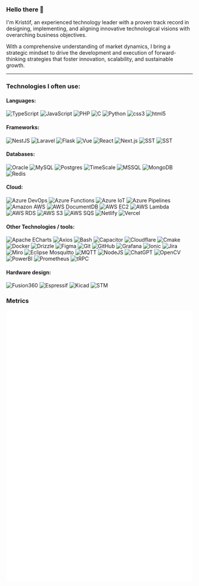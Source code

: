 ### Hello there 👋

I'm Kristóf, an experienced technology leader with a proven track record in designing, implementing, and aligning innovative technological visions with overarching business objectives. 

With a comprehensive understanding of market dynamics, I bring a strategic mindset to drive the development and execution of forward-thinking strategies that foster innovation, scalability, and sustainable growth. 

<!--
**hauserkristof/hauserkristof** is a ✨ _special_ ✨ repository because its `README.md` (this file) appears on your GitHub profile.

Here are some ideas to get you started:

- 🔭 I'm currently working on ...
- 🌱 I'm currently learning ...
- 👯 I'm looking to collaborate on ...
- 🤔 I'm looking for help with ...
- 💬 Ask me about ...
- 📫 How to reach me: ...
- 😄 Pronouns: ...
- ⚡ Fun fact: ...
-->

---

### Technologies I often use:

#### Languages:
![TypeScript](https://img.shields.io/badge/TypeScript-%233178C6.svg?style=for-the-badge&logo=typescript&logoColor=white) ![JavaScript](https://img.shields.io/badge/JavaScript-%23F7DF1E.svg?style=for-the-badge&logo=javascript&logoColor=black) ![PHP](https://img.shields.io/badge/PHP-%23777BB4.svg?style=for-the-badge&logo=php&logoColor=white) ![C](https://img.shields.io/badge/C-%23A8B9CC.svg?style=for-the-badge&logo=c&logoColor=black) ![Python](https://img.shields.io/badge/Python-%233776AB.svg?style=for-the-badge&logo=python&logoColor=white) ![css3](https://img.shields.io/badge/CSS3-%231572B6.svg?style=for-the-badge&logo=css3&logoColor=white) ![html5](https://img.shields.io/badge/HTML5-%23E34F26.svg?style=for-the-badge&logo=html5&logoColor=white)

#### Frameworks:

![NestJS](https://img.shields.io/badge/Nestjs-%23E0234E.svg?style=for-the-badge&logo=nestjs&logoColor=white) ![Laravel](https://img.shields.io/badge/Laravel-%23FF2D20.svg?style=for-the-badge&logo=laravel&logoColor=white) ![Flask](https://img.shields.io/badge/Flask-%23000000.svg?style=for-the-badge&logo=flask&logoColor=white) ![Vue](https://img.shields.io/badge/Vue-%234FC08D.svg?style=for-the-badge&logo=vuedotjs&logoColor=white) ![React](https://img.shields.io/badge/React-%2361DAFB.svg?style=for-the-badge&logo=react&logoColor=black) ![Next.js](https://img.shields.io/badge/Next.js-%23000000.svg?style=for-the-badge&logo=nextdotjs&logoColor=white) ![SST](https://img.shields.io/badge/SST-%23E27152.svg?style=for-the-badge&logo=sst&logoColor=white) ![SST](https://img.shields.io/badge/Astro-%23BC52EE.svg?style=for-the-badge&logo=astro&logoColor=white)

#### Databases:
![Oracle](https://img.shields.io/badge/oracle-%23F80000.svg?style=for-the-badge&logo=oracle&logoColor=white) ![MySQL](https://img.shields.io/badge/mysql-%234479A1.svg?style=for-the-badge&logo=mysql&logoColor=white) ![Postgres](https://img.shields.io/badge/postgres-%23316192.svg?style=for-the-badge&logo=postgresql&logoColor=white) ![TimeScale](https://img.shields.io/badge/timescale-%23FDB515.svg?style=for-the-badge&logo=timescale&logoColor=black) ![MSSQL](https://img.shields.io/badge/MSSQL-%23CC2927.svg?style=for-the-badge&logo=microsoftsqlserver&logoColor=white) ![MongoDB](https://img.shields.io/badge/MongoDB-%234ea94b.svg?style=for-the-badge&logo=mongodb&logoColor=white) ![Redis](https://img.shields.io/badge/redis-%23DC382D.svg?style=for-the-badge&logo=redis&logoColor=white)

#### Cloud:
<img src="https://img.shields.io/badge/azure%20devops-%230078D7.svg?style=for-the-badge&logo=azuredevops&logoColor=white" alt="Azure DevOps"> <img src="https://img.shields.io/badge/azure%20functions-%230062AD.svg?style=for-the-badge&logo=azurefunctions&logoColor=white" alt="Azure Functions"> <img src="https://img.shields.io/badge/azure%20iot-%230078D7.svg?style=for-the-badge&logo=microsoftazure&logoColor=white" alt="Azure IoT"> <img src="https://img.shields.io/badge/azure%20pipelines-%232560E0.svg?style=for-the-badge&logo=azurepipelines&logoColor=white" alt="Azure Pipelines"> 
<img src="https://img.shields.io/badge/AWS-%23232F3E.svg?style=for-the-badge&logo=amazonaws&logoColor=white" alt="Amazon AWS"> <img src="https://img.shields.io/badge/AWS DocumentDB-%234053D6.svg?style=for-the-badge&logo=amazondynamodb&logoColor=white" alt="AWS DocumentDB"> <img src="https://img.shields.io/badge/AWS EC2-%23FF9900.svg?style=for-the-badge&logo=amazonec2&logoColor=white" alt="AWS EC2"> <img src="https://img.shields.io/badge/AWS Lambda-%23FF9900.svg?style=for-the-badge&logo=awslambda&logoColor=white" alt="AWS Lambda"> <img src="https://img.shields.io/badge/AWS RDS-%23527FFF.svg?style=for-the-badge&logo=amazonrds&logoColor=white" alt="AWS RDS"> <img src="https://img.shields.io/badge/AWS S3-%23569A31.svg?style=for-the-badge&logo=amazons3&logoColor=white" alt="AWS S3"> <img src="https://img.shields.io/badge/AWS SQS-%23FF4F8B.svg?style=for-the-badge&logo=amazonsqs&logoColor=white" alt="AWS SQS">
![Netlify](https://img.shields.io/badge/Netlify-%2300C7B7.svg?style=for-the-badge&logo=netlify&logoColor=white) ![Vercel](https://img.shields.io/badge/Vercel-%23000000.svg?style=for-the-badge&logo=vercel&logoColor=white)
#### Other Technologies / tools:
<img src="https://img.shields.io/badge/Apache%20ECharts-%23AA344D.svg?style=for-the-badge&logo=apacheecharts&logoColor=white" alt="Apache ECharts"> <img src="https://img.shields.io/badge/Axios-%235A29E4.svg?style=for-the-badge&logo=axios&logoColor=white" alt="Axios"> <img src="https://img.shields.io/badge/Bash-%234EAA25.svg?style=for-the-badge&logo=gnubash&logoColor=white" alt="Bash"> <img src="https://img.shields.io/badge/capacitor-%23119EFF.svg?style=for-the-badge&logo=capacitor&logoColor=white" alt="Capacitor"> <img src="https://img.shields.io/badge/cloudflare-%23F38020.svg?style=for-the-badge&logo=cloudflare&logoColor=white" alt="Cloudflare"> <img src="https://img.shields.io/badge/cmake-%23064F8C.svg?style=for-the-badge&logo=cmake&logoColor=white" alt="Cmake"> <img src="https://img.shields.io/badge/docker-%232496ED.svg?style=for-the-badge&logo=docker&logoColor=white" alt="Docker"> <img src="https://img.shields.io/badge/Drizzle-%23C5F74F.svg?style=for-the-badge&logo=drizzle&logoColor=black" alt="Drizzle"> <img src="https://img.shields.io/badge/figma-%23F24E1E.svg?style=for-the-badge&logo=figma&logoColor=white" alt="Figma"> <img src="https://img.shields.io/badge/git-%23F05032.svg?style=for-the-badge&logo=git&logoColor=white" alt="Git"> <img src="https://img.shields.io/badge/github-%23181717.svg?style=for-the-badge&logo=github&logoColor=white" alt="GitHub"> <img src="https://img.shields.io/badge/grafana-%23F46800.svg?style=for-the-badge&logo=grafana&logoColor=white" alt="Grafana"> <img src="https://img.shields.io/badge/ionic-%233880FF.svg?style=for-the-badge&logo=ionic&logoColor=white" alt="Ionic"> <img src="https://img.shields.io/badge/Jira-%230052CC.svg?style=for-the-badge&logo=jira&logoColor=white" alt="Jira"> <img src="https://img.shields.io/badge/miro-%23050038.svg?style=for-the-badge&logo=miro&logoColor=white" alt="Miro"> <img src="https://img.shields.io/badge/Mosquitto-%233C5280.svg?style=for-the-badge&logo=eclipsemosquitto&logoColor=white" alt="Eclipse Mosquitto"> <img src="https://img.shields.io/badge/MQTT-%23660066.svg?style=for-the-badge&logo=mqtt&logoColor=white" alt="MQTT"> <img src="https://img.shields.io/badge/Node.JS-%23339933.svg?style=for-the-badge&logo=nodedotjs&logoColor=white" alt="NodeJS"> <img src="https://img.shields.io/badge/OpenAI%20ChatGPT-%2374aa9c.svg?style=for-the-badge&logo=openai&logoColor=white" alt="ChatGPT"> <img src="https://img.shields.io/badge/opencv-%235C3EE8.svg?style=for-the-badge&logo=opencv&logoColor=white" alt="OpenCV"> <img src="https://img.shields.io/badge/power%20bi-%23F2C811.svg?style=for-the-badge&logo=powerbi&logoColor=black" alt="PowerBI"> <img src="https://img.shields.io/badge/prometheus-%23E6522C.svg?style=for-the-badge&logo=prometheus&logoColor=white" alt="Prometheus"> <img src="https://img.shields.io/badge/tRPC-%232596BE.svg?style=for-the-badge&logo=trpc&logoColor=white" alt="tRPC">


#### Hardware design:
![Fusion360](https://img.shields.io/badge/autodesk%20Fusion360-%23000.svg?style=for-the-badge&logo=autodesk&logoColor=white) ![Espressif](https://img.shields.io/badge/espressif-%23E7352C.svg?style=for-the-badge&logo=espressif&logoColor=white) ![Kicad](https://img.shields.io/badge/kicad-%23314CB0.svg?style=for-the-badge&logo=kicad&logoColor=white) ![STM](https://img.shields.io/badge/STM-%2303234B.svg?style=for-the-badge&logo=stmicroelectronics&logoColor=white)

### Metrics
![Metrics](./github-metrics.svg)

